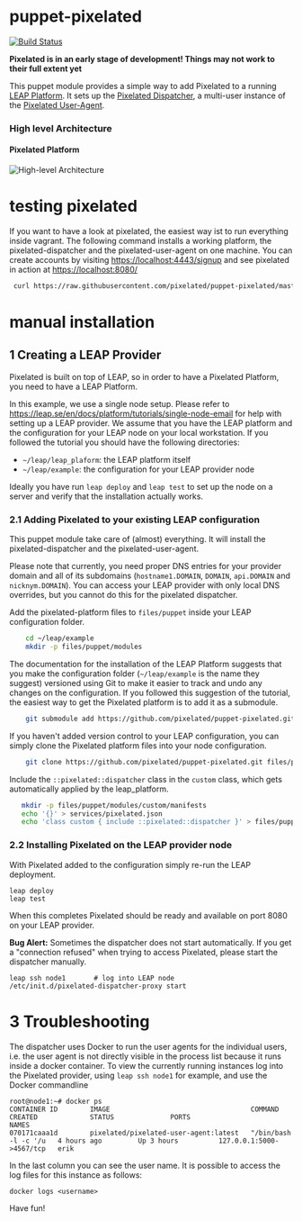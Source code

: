 puppet-pixelated
================

[![Build Status](https://snap-ci.com/pixelated/puppet-pixelated/branch/master/build_image)](https://snap-ci.com/pixelated/puppet-pixelated/branch/master)

**Pixelated is in an early stage of development! Things may not work to their full extent yet**

This puppet module provides a simple way to add Pixelated to a running [LEAP Platform](https://leap.se/en/docs/platform).
It sets up the [Pixelated Dispatcher](https://github.com/pixelated/pixelated-dispatcher), a multi-user instance of the
[Pixelated User-Agent](https://github.com/pixelated/pixelated-user-agent).

### High level Architecture
#### Pixelated Platform

![High-level Architecture](https://pixelated-project.org/assets/images/pixelated-platform.png)


testing pixelated
=================

If you want to have a look at pixelated, the easiest way ist to run everything inside vagrant. The following command
installs a working platform, the pixelated-dispatcher and the pixelated-user-agent on one machine. You can create accounts
by visiting <https://localhost:4443/signup> and see pixelated in action at <https://localhost:8080/>

```bash
 curl https://raw.githubusercontent.com/pixelated/puppet-pixelated/master/vagrant_platform.sh > vagrant_platform.sh; /bin/sh ./vagrant_platform.sh
```
  
manual installation
===================

## 1 Creating a LEAP Provider

Pixelated is built on top of LEAP, so in order to have a Pixelated Platform, you need to have a LEAP Platform.

In this example, we use a single node setup. Please refer to <https://leap.se/en/docs/platform/tutorials/single-node-email> for help with setting up a LEAP provider.
We assume that you have the LEAP platform and the configuration for your LEAP node on your local workstation. If you followed the tutorial you should have the following directories:

* `~/leap/leap_plaform`: the LEAP platform itself
* `~/leap/example`: the configuration for your LEAP provider node

Ideally you have run `leap deploy` and `leap test` to set up the node on a server and verify that the installation actually works.


### 2.1 Adding Pixelated to your existing LEAP configuration

This puppet module take care of (almost) everything. It will install the pixelated-dispatcher and the pixelated-user-agent.

Please note that currently, you need proper DNS entries for your provider domain and all of its subdomains (`hostname1.DOMAIN`, `DOMAIN`, `api.DOMAIN` and `nicknym.DOMAIN`).
You can access your LEAP provider with only local DNS overrides, but you cannot do this for the pixelated dispatcher.

Add the pixelated-platform files to `files/puppet` inside your LEAP configuration folder.

```bash
    cd ~/leap/example
    mkdir -p files/puppet/modules
```


The documentation for the installation of the LEAP Platform suggests that you make the configuration folder (`~/leap/example` is the name they suggest) versioned using Git to make it easier to track and undo any changes on the configuration. If you followed this suggestion of the tutorial, the easiest way to get the Pixelated platform is to add it as a submodule.

```bash
    git submodule add https://github.com/pixelated/puppet-pixelated.git files/puppet/modules/pixelated
```

If you haven't added version control to your LEAP configuration, you can simply clone the Pixelated platform files into your node configuration.

```bash
    git clone https://github.com/pixelated/puppet-pixelated.git files/puppet/modules/pixelated
```

Include the `::pixelated::dispatcher` class in the `custom` class, which gets automatically applied by the leap_platform.

```bash
   mkdir -p files/puppet/modules/custom/manifests
   echo '{}' > services/pixelated.json
   echo 'class custom { include ::pixelated::dispatcher }' > files/puppet/modules/custom/manifests/init.pp
```


### 2.2 Installing Pixelated on the LEAP provider node

With Pixelated added to the configuration simply re-run the LEAP deployment.

    leap deploy
    leap test

When this completes Pixelated should be ready and available on port 8080 on your LEAP provider.

**Bug Alert:** Sometimes the dispatcher does not start automatically. If you get a "connection refused" when trying to access Pixelated, please start the dispatcher manually.

    leap ssh node1       # log into LEAP node
    /etc/init.d/pixelated-dispatcher-proxy start


# 3 Troubleshooting

The dispatcher uses Docker to run the user agents for the individual users, i.e. the user agent is not directly visible in the process list because it runs inside a docker container. To view the currently running instances log into the Pixelated provider, using `leap ssh node1` for example, and use the Docker commandline

    root@node1:~# docker ps
    CONTAINER ID        IMAGE                                   COMMAND                CREATED             STATUS              PORTS                      NAMES
    070171caaa1d        pixelated/pixelated-user-agent:latest   "/bin/bash -l -c '/u   4 hours ago         Up 3 hours          127.0.0.1:5000->4567/tcp   erik

In the last column you can see the user name. It is possible to access the log files for this instance as follows:

    docker logs <username>

Have fun!
